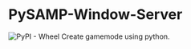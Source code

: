# PySAMP-Window-Server
<img alt="PyPI - Wheel" src="https://img.shields.io/pypi/pyversions/3?color=Green&label=Python&logo=Python&logoColor=blue">
Create gamemode using python.
